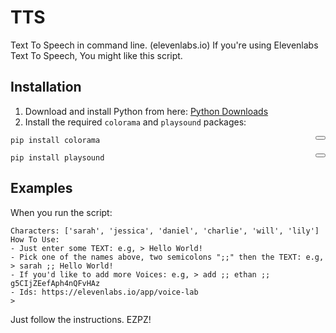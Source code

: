 # TTS

Text To Speech in command line. (elevenlabs.io)
If you're using Elevenlabs Text To Speech, You might like this script.

## Installation

1. Download and install Python from here: [Python Downloads](https://www.python.org/downloads/)
2. Install the required `colorama` and `playsound` packages:

<div style="position: relative;">
        <button onclick="copyToClipboard('code1')" style="position: absolute; right: 0; top: 0;"></button>
        <pre id="code1"><code>pip install colorama</code></pre></pre>
</div>
<div style="position: relative;">
        <button onclick="copyToClipboard('code2')" style="position: absolute; right: 0; top: 0;"></button>
        <pre id="code2"><code>pip install playsound</code></pre></pre>
</div>

## Examples

When you run the script:
```
Characters: ['sarah', 'jessica', 'daniel', 'charlie', 'will', 'lily']
How To Use:
- Just enter some TEXT: e.g, > Hello World!
- Pick one of the names above, two semicolons ";;" then the TEXT: e.g, > sarah ;; Hello World!
- If you'd like to add more Voices: e.g, > add ;; ethan ;; g5CIjZEefAph4nQFvHAz
- Ids: https://elevenlabs.io/app/voice-lab
>
```
Just follow the instructions.
EZPZ!
